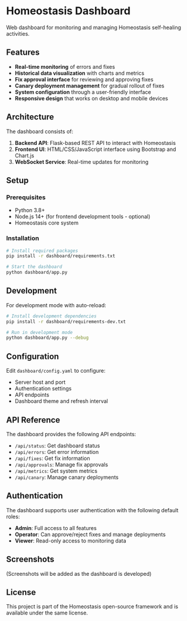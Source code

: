 # Homeostasis Dashboard

Web dashboard for monitoring and managing Homeostasis self-healing activities.

## Features

- **Real-time monitoring** of errors and fixes
- **Historical data visualization** with charts and metrics
- **Fix approval interface** for reviewing and approving fixes
- **Canary deployment management** for gradual rollout of fixes
- **System configuration** through a user-friendly interface
- **Responsive design** that works on desktop and mobile devices

## Architecture

The dashboard consists of:

1. **Backend API**: Flask-based REST API to interact with Homeostasis
2. **Frontend UI**: HTML/CSS/JavaScript interface using Bootstrap and Chart.js
3. **WebSocket Service**: Real-time updates for monitoring

## Setup

### Prerequisites

- Python 3.8+
- Node.js 14+ (for frontend development tools - optional)
- Homeostasis core system

### Installation

```bash
# Install required packages
pip install -r dashboard/requirements.txt

# Start the dashboard
python dashboard/app.py
```

## Development

For development mode with auto-reload:

```bash
# Install development dependencies
pip install -r dashboard/requirements-dev.txt

# Run in development mode
python dashboard/app.py --debug
```

## Configuration

Edit `dashboard/config.yaml` to configure:

- Server host and port
- Authentication settings
- API endpoints
- Dashboard theme and refresh interval

## API Reference

The dashboard provides the following API endpoints:

- `/api/status`: Get dashboard status
- `/api/errors`: Get error information
- `/api/fixes`: Get fix information
- `/api/approvals`: Manage fix approvals
- `/api/metrics`: Get system metrics
- `/api/canary`: Manage canary deployments

## Authentication

The dashboard supports user authentication with the following default roles:

- **Admin**: Full access to all features
- **Operator**: Can approve/reject fixes and manage deployments
- **Viewer**: Read-only access to monitoring data

## Screenshots

(Screenshots will be added as the dashboard is developed)

## License

This project is part of the Homeostasis open-source framework and is available under the same license.